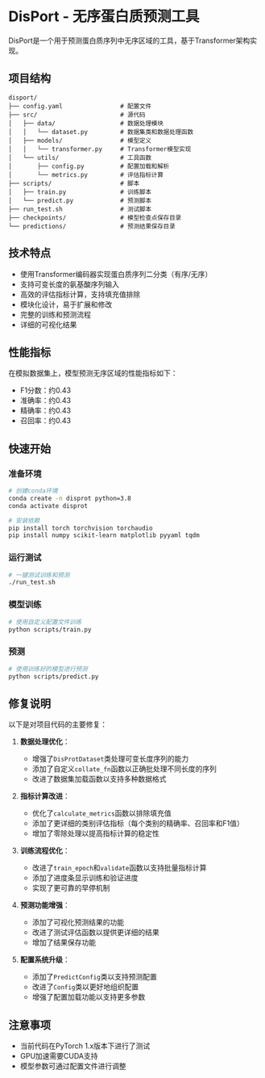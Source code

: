 # DisPort - 无序蛋白质预测工具

DisPort是一个用于预测蛋白质序列中无序区域的工具，基于Transformer架构实现。

## 项目结构

```
disport/
├── config.yaml                # 配置文件
├── src/                       # 源代码
│   ├── data/                  # 数据处理模块
│   │   └── dataset.py         # 数据集类和数据处理函数
│   ├── models/                # 模型定义
│   │   └── transformer.py     # Transformer模型实现
│   └── utils/                 # 工具函数
│       ├── config.py          # 配置加载和解析
│       └── metrics.py         # 评估指标计算
├── scripts/                   # 脚本
│   ├── train.py               # 训练脚本
│   └── predict.py             # 预测脚本
├── run_test.sh                # 测试脚本
├── checkpoints/               # 模型检查点保存目录
└── predictions/               # 预测结果保存目录
```

## 技术特点

- 使用Transformer编码器实现蛋白质序列二分类（有序/无序）
- 支持可变长度的氨基酸序列输入
- 高效的评估指标计算，支持填充值排除
- 模块化设计，易于扩展和修改
- 完整的训练和预测流程
- 详细的可视化结果

## 性能指标

在模拟数据集上，模型预测无序区域的性能指标如下：
- F1分数：约0.43
- 准确率：约0.43
- 精确率：约0.43
- 召回率：约0.43

## 快速开始

### 准备环境
```bash
# 创建conda环境
conda create -n disprot python=3.8
conda activate disprot

# 安装依赖
pip install torch torchvision torchaudio
pip install numpy scikit-learn matplotlib pyyaml tqdm
```

### 运行测试
```bash
# 一键测试训练和预测
./run_test.sh
```

### 模型训练
```bash
# 使用自定义配置文件训练
python scripts/train.py
```

### 预测
```bash
# 使用训练好的模型进行预测
python scripts/predict.py
```

## 修复说明

以下是对项目代码的主要修复：

1. **数据处理优化**：
   - 增强了`DisProtDataset`类处理可变长度序列的能力
   - 添加了自定义`collate_fn`函数以正确批处理不同长度的序列
   - 改进了数据集加载函数以支持多种数据格式

2. **指标计算改进**：
   - 优化了`calculate_metrics`函数以排除填充值
   - 添加了更详细的类别评估指标（每个类别的精确率、召回率和F1值）
   - 增加了零除处理以提高指标计算的稳定性

3. **训练流程优化**：
   - 改进了`train_epoch`和`validate`函数以支持批量指标计算
   - 添加了进度条显示训练和验证进度
   - 实现了更可靠的早停机制

4. **预测功能增强**：
   - 添加了可视化预测结果的功能
   - 改进了测试评估函数以提供更详细的结果
   - 增加了结果保存功能

5. **配置系统升级**：
   - 添加了`PredictConfig`类以支持预测配置
   - 改进了`Config`类以更好地组织配置
   - 增强了配置加载功能以支持更多参数

## 注意事项

- 当前代码在PyTorch 1.x版本下进行了测试
- GPU加速需要CUDA支持
- 模型参数可通过配置文件进行调整 